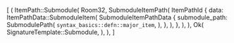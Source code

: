 [
    (
        ItemPath::Submodule(
            Room32,
            SubmoduleItemPath(
                ItemPathId {
                    data: ItemPathData::SubmoduleItem(
                        SubmoduleItemPathData {
                            submodule_path: SubmodulePath(
                                `syntax_basics::defn::major_item`,
                            ),
                        },
                    ),
                },
            ),
        ),
        Ok(
            SignatureTemplate::Submodule,
        ),
    ),
]